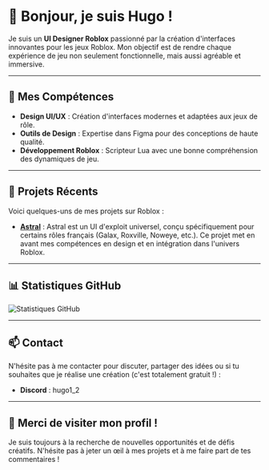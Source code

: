 # 👋 Bonjour, je suis Hugo !

Je suis un **UI Designer Roblox** passionné par la création d'interfaces innovantes pour les jeux Roblox. Mon objectif est de rendre chaque expérience de jeu non seulement fonctionnelle, mais aussi agréable et immersive.

---

## 🎨 Mes Compétences

- **Design UI/UX** : Création d'interfaces modernes et adaptées aux jeux de rôle.
- **Outils de Design** : Expertise dans Figma pour des conceptions de haute qualité.
- **Développement Roblox** : Scripteur Lua avec une bonne compréhension des dynamiques de jeu.

---

## 🚀 Projets Récents

Voici quelques-uns de mes projets sur Roblox :

- **[Astral](lien)** : Astral est un UI d'exploit universel, conçu spécifiquement pour certains rôles français (Galax, Roxville, Noweye, etc.). Ce projet met en avant mes compétences en design et en intégration dans l'univers Roblox.

---

## 📊 Statistiques GitHub

![Statistiques GitHub](https://github-readme-stats.vercel.app/api?username=Censur-e&show_icons=true&theme=radical)

---

## 📫 Contact

N'hésite pas à me contacter pour discuter, partager des idées ou si tu souhaites que je réalise une création (c'est totalement gratuit !) :

- **Discord** : hugo1_2

---

## 🌟 Merci de visiter mon profil !

Je suis toujours à la recherche de nouvelles opportunités et de défis créatifs. N'hésite pas à jeter un œil à mes projets et à me faire part de tes commentaires !
